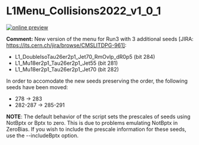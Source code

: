 # L1Menu_Collisions2022_v1_0_1

[![online preview](https://img.shields.io/badge/Online%20preview-click%20here-blue)](https://htmlpreview.github.io/?https://github.com/caruta/L1MenuRun3/blob/patch-1/development/L1Menu_Collisions2022_v1_0_1/L1Menu_Collisions2022_v1_0_1.html)

**Comment:** 
New version of the menu for Run3 with 3 additional seeds [JIRA:  https://its.cern.ch/jira/browse/CMSLITDPG-961]:
- L1_DoubleIsoTau26er2p1_Jet70_RmOvlp_dR0p5 (bit 284)
- L1_Mu18er2p1_Tau26er2p1_Jet55 (bit 281)
- L1_Mu18er2p1_Tau26er2p1_Jet70 (bit 282)

In order to accomodate the new seeds preserving the order, the following seeds have been moved:
- 278 -> 283
- 282-287 -> 285-291

**NOTE**: The default behavior of the script sets the prescales of seeds using NotBptx or Bptx to zero. This is due to problems emulating NotBptx in ZeroBias. If you wish to include the prescale information for these seeds, use the --includeBptx option.
